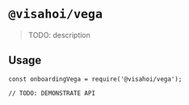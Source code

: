 # `@visahoi/vega`

> TODO: description

## Usage

```
const onboardingVega = require('@visahoi/vega');

// TODO: DEMONSTRATE API
```
